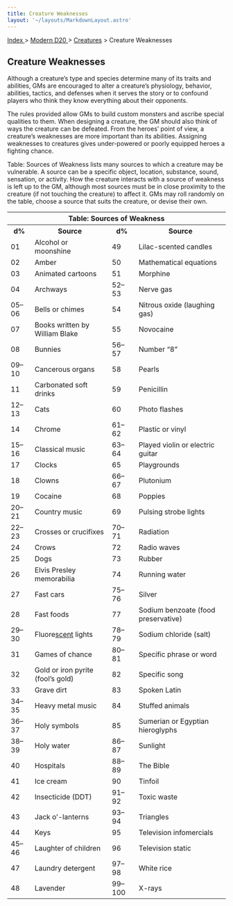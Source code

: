```yaml
---
title: Creature Weaknesses
layout: '~/layouts/MarkdownLayout.astro'
---
```


[ Index ](/) > [ Modern D20 ](/modern.d20.srd) > [Creatures](/modern.d20.srd/creatures) > Creature Weaknesses

## Creature Weaknesses

Although a creature’s type and species determine many of its traits and
abilities, GMs are encouraged to alter a creature’s physiology, behavior,
abilities, tactics, and defenses when it serves the story or to confound
players who think they know everything about their opponents.

The rules provided allow GMs to build custom monsters and ascribe special
qualities to them. When designing a creature, the GM should also think of ways
the creature can be defeated. From the heroes’ point of view, a creature’s
weaknesses are more important than its abilities. Assigning weaknesses to
creatures gives under-powered or poorly equipped heroes a fighting chance.

Table: Sources of Weakness lists many sources to which a creature may be
vulnerable. A source can be a specific object, location, substance, sound,
sensation, or activity. How the creature interacts with a source of weakness
is left up to the GM, although most sources must be in close proximity to the
creature (if not touching the creature) to affect it. GMs may roll randomly on
the table, choose a source that suits the creature, or devise their own.


<table><tr><th colspan="4"> Table: Sources of Weakness</th></tr> <tr> <th>d%</th> <th>Source</th> <th>d%</th> <th>Source</th> </tr> <tr><td> 01</td><td> Alcohol or moonshine</td><td> 49</td><td> Lilac-scented candles </td></tr> <tr class="shaded"><td> 02</td><td> Amber</td><td> 50</td><td> Mathematical equations </td></tr> <tr><td> 03</td><td> Animated cartoons</td><td> 51</td><td> Morphine </td></tr> <tr class="shaded"><td> 04</td><td> Archways</td><td> 52–53</td><td> Nerve gas </td></tr> <tr><td> 05–06</td><td> Bells or chimes</td><td> 54</td><td> Nitrous oxide (laughing gas) </td></tr> <tr class="shaded"><td> 07</td><td> Books written by William Blake</td><td> 55</td><td> Novocaine </td></tr> <tr><td> 08</td><td> Bunnies</td><td> 56–57</td><td> Number “8” </td></tr> <tr class="shaded"><td> 09–10</td><td> Cancerous organs</td><td> 58</td><td> Pearls </td></tr> <tr><td> 11</td><td> Carbonated soft drinks</td><td> 59</td><td> Penicillin </td></tr> <tr class="shaded"><td> 12–13</td><td> Cats</td><td> 60</td><td> Photo flashes </td></tr> <tr><td> 14</td><td> Chrome</td><td> 61–62</td><td> Plastic or vinyl </td></tr> <tr class="shaded"><td> 15–16</td><td> Classical music</td><td> 63–64</td><td> Played violin or electric guitar </td></tr> <tr><td> 17</td><td> Clocks</td><td> 65</td><td> Playgrounds </td></tr> <tr class="shaded"><td> 18</td><td> Clowns</td><td> 66–67</td><td> Plutonium </td></tr> <tr><td> 19</td><td> Cocaine</td><td> 68</td><td> Poppies </td></tr> <tr class="shaded"><td> 20–21</td><td> Country music</td><td> 69</td><td> Pulsing strobe lights </td></tr> <tr><td> 22–23</td><td> Crosses or crucifixes</td><td> 70–71</td><td> Radiation </td></tr> <tr class="shaded"><td> 24</td><td> Crows</td><td> 72</td><td> Radio waves </td></tr> <tr><td> 25</td><td> Dogs</td><td> 73</td><td> Rubber </td></tr> <tr class="shaded"><td> 26</td><td> Elvis Presley memorabilia</td><td> 74</td><td> Running water </td></tr> <tr><td> 27</td><td> Fast cars</td><td> 75–76</td><td> Silver </td></tr> <tr class="shaded"><td> 28</td><td> Fast foods</td><td> 77</td><td> Sodium benzoate (food preservative) </td></tr> <tr><td> 29–30</td><td> Fluore<a href="/modern.d20.srd/special.abilities/scent">scent</a> lights</td><td> 78–79</td><td> Sodium chloride (salt) </td></tr> <tr class="shaded"><td> 31</td><td> Games of chance</td><td> 80–81</td><td> Specific phrase or word </td></tr> <tr><td> 32</td><td> Gold or iron pyrite (fool’s gold)</td><td> 82</td><td> Specific song </td></tr> <tr class="shaded"><td> 33</td><td> Grave dirt</td><td> 83</td><td> Spoken Latin </td></tr> <tr><td> 34–35</td><td> Heavy metal music</td><td> 84</td><td> Stuffed animals </td></tr> <tr class="shaded"><td> 36–37</td><td> Holy symbols</td><td> 85</td><td> Sumerian or Egyptian hieroglyphs </td></tr> <tr><td> 38–39</td><td> Holy water</td><td> 86–87</td><td> Sunlight </td></tr> <tr class="shaded"><td> 40</td><td> Hospitals</td><td> 88–89</td><td> The Bible </td></tr> <tr><td> 41</td><td> Ice cream</td><td> 90</td><td> Tinfoil </td></tr> <tr class="shaded"><td> 42</td><td> Insecticide (DDT)</td><td> 91–92</td><td> Toxic waste </td></tr> <tr><td> 43</td><td> Jack o’-lanterns</td><td> 93–94</td><td> Triangles </td></tr> <tr class="shaded"><td> 44</td><td> Keys</td><td> 95</td><td> Television infomercials </td></tr> <tr><td> 45–46</td><td> Laughter of children</td><td> 96</td><td> Television static </td></tr> <tr class="shaded"><td> 47</td><td> Laundry detergent</td><td> 97–98</td><td> White rice </td></tr> <tr><td> 48</td><td> Lavender</td><td> 99–100</td><td> X-rays </td></tr></table>


